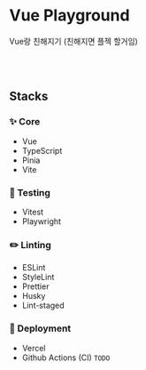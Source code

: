 # Vue Playground

Vue랑 친해지기 (친해지면 플젝 할거임)

<br />
<br />

## Stacks

### ✨ Core

- Vue
- TypeScript
- Pinia
- Vite

### 🔧 Testing

- Vitest
- Playwright

### ✏️ Linting

- ESLint
- StyleLint
- Prettier
- Husky
- Lint-staged

### 🚀 Deployment

- Vercel
- Github Actions (CI) `TODO`

<br />
<br />
